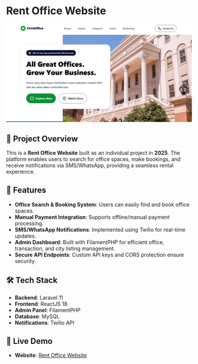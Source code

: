# Rent Office Website

![Project Screenshot](https://raw.githubusercontent.com/Sadrach-Harmasantyo/laravel-rent-office/main/frontend/public/assets/images/preview.png)

## 📌 Project Overview

This is a **Rent Office Website** built as an individual project in **2025**. The platform enables users to search for office spaces, make bookings, and receive notifications via SMS/WhatsApp, providing a seamless rental experience.

## 🚀 Features

- **Office Search & Booking System**: Users can easily find and book office spaces.
- **Manual Payment Integration**: Supports offline/manual payment processing.
- **SMS/WhatsApp Notifications**: Implemented using Twilio for real-time updates.
- **Admin Dashboard**: Built with FilamentPHP for efficient office, transaction, and city listing management.
- **Secure API Endpoints**: Custom API keys and CORS protection ensure security.

## 🛠 Tech Stack

- **Backend**: Laravel 11
- **Frontend**: ReactJS 18
- **Admin Panel**: FilamentPHP
- **Database**: MySQL
- **Notifications**: Twilio API

## 🔗 Live Demo

- **Website**: [Rent Office Website](https://gymxcercise.netlify.app/)
